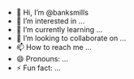 - 👋 Hi, I’m @banksmills
- 👀 I’m interested in ...
- 🌱 I’m currently learning ...
- 💞️ I’m looking to collaborate on ...
- 📫 How to reach me ...
- 😄 Pronouns: ...
- ⚡ Fun fact: ...

<!---
banksmills/banksmills is a ✨ special ✨ repository because its `README.md` (this file) appears on your GitHub profile.
You can click the Preview link to take a look at your changes.
--->
